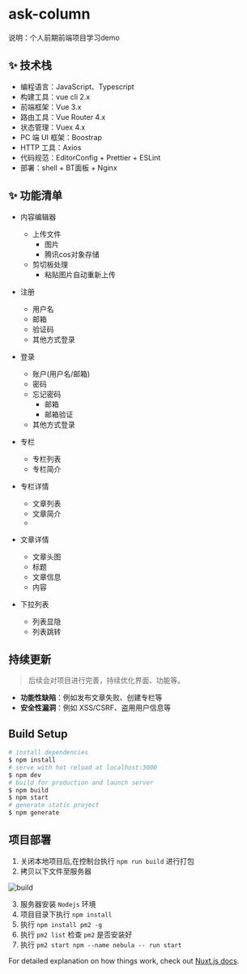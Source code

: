 # ask-column

说明：个人前期前端项目学习demo

## ✨ 技术栈
- 编程语言：JavaScript、Typescript
- 构建工具：vue cli 2.x
- 前端框架：Vue 3.x
- 路由工具：Vue Router 4.x
- 状态管理：Vuex 4.x
- PC 端 UI 框架：Boostrap
- HTTP 工具：Axios
- 代码规范：EditorConfig + Prettier + ESLint
- 部署：shell + BT面板 + Nginx

## ✨ 功能清单
 
- 内容编辑器
  - 上传文件
    - 图片
    - 腾讯cos对象存储
  - 剪切板处理
    - 粘贴图片自动重新上传
 

- 注册
  - 用户名
  - 邮箱
  - 验证码
  - 其他方式登录
- 登录
  - 账户(用户名/邮箱)
  - 密码
  - 忘记密码
    - 邮箱
    - 邮箱验证
  - 其他方式登录
  
- 专栏
  - 专栏列表
  - 专栏简介
  
- 专栏详情
  - 文章列表
  - 文章简介
  - 
- 文章详情
  - 文章头图
  - 标题
  - 文章信息
  - 内容
  
- 下拉列表
  - 列表显隐
  - 列表跳转
  
  
  
## 持续更新

> 后续会对项目进行完善，持续优化界面、功能等。

* **功能性缺陷**：例如发布文章失败、创建专栏等
* **安全性漏洞**：例如 XSS/CSRF、盗用用户信息等

## Build Setup

```bash
# install dependencies
$ npm install
# serve with hot reload at localhost:3000
$ npm dev
# build for production and launch server
$ npm build
$ npm start
# generate static project
$ npm generate
```

## 项目部署
1. 关闭本地项目后,在控制台执行 `npm run build` 进行打包
2. 拷贝以下文件至服务器

![build](assets/build.png)
   
3. 服务器安装 `Nodejs` 环境
4. 项目目录下执行 `npm install`
5. 执行 `npm install pm2 -g`
6. 执行 `pm2 list` 检查 `pm2` 是否安装好
7. 执行 `pm2 start npm --name nebula -- run start`


For detailed explanation on how things work, check out [Nuxt.js docs](https://nuxtjs.org).
